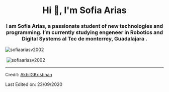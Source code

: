 <h1 align="center">Hi 👋, I'm Sofia Arias</h1>
<h3 align="center"> I am Sofia Arias, a passionate student of new technologies and programming. I’m currently studying engeneer in Robotics and Digital Systems al Tec de monterrey, Guadalajara .</h3>

<p align="left"> <img src="https://komarev.com/ghpvc/?username=sofiaariasv2002" alt="sofiaariasv2002" /> </p>

<p>&nbsp;<img align="center" src="https://github-readme-stats.vercel.app/api?username=sofiaariasv2002&show_icons=true" alt="sofiaariasv2002" /></p>


----
Credit: [AkhilGKrishnan](https://github.com/AkhilGKrishnan)

Last Edited on: 23/09/2020
